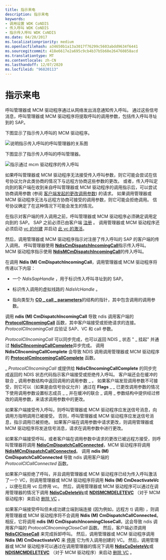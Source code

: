 ```yaml
---
title: 指示来电
description: 指示来电
keywords:
- 调用设置 WDK CoNDIS
- 传入呼叫 WDK CoNDIS
- 指示传入呼叫 WDK CoNDIS
ms.date: 04/20/2017
ms.localizationpriority: medium
ms.openlocfilehash: a34650b1a13a3017f76299c5603abdd9634f6441
ms.sourcegitcommit: 418e6617e2a695c9cb4b37b5b60e264760858acd
ms.translationtype: MT
ms.contentlocale: zh-CN
ms.lasthandoff: 12/07/2020
ms.locfileid: "96820113"
---
```

# <a name="indicating-an-incoming-call"></a>指示来电





呼叫管理器或 MCM 驱动程序通过从网络发出消息通知传入呼叫。 通过这些信号消息，呼叫管理器或 MCM 驱动程序将提取呼叫的调用参数，包括传入呼叫寻址到的 SAP。

下图显示了指示传入呼叫的 MCM 驱动程序。

![说明指示传入呼叫的呼叫管理器的关系图](images/cm-13.png)

下图显示了指示传入呼叫的呼叫管理器。

![指示通过 mcm 驱动程序的传入呼叫](images/fig1-13.png)

如果呼叫管理器或 MCM 驱动程序无法接受传入呼叫参数，则它可能会尝试在信号协议允许此类协商的情况下与远程方协商这些参数的更改。 或者，传入呼叫定向到的客户端在收到来自呼叫管理器或 MCM 驱动程序的调用指示后，可以尝试协商调用参数 (参阅 [客户端发起的更改调用参数](client-initiated-request-to-change-call-parameters.md)) 的请求。 如果调用管理器或 MCM 驱动程序无法与远程方协商可接受的调用参数，则它可能会拒绝调用。 信号协议确定了在这种情况下可能会发生的情况。

在指示对客户端的传入调用之前，呼叫管理器或 MCM 驱动程序必须确定调用定向到的 SAP。 SAP 之前必须已由客户端 [注册](registering-a-sap.md) 。 调用管理器或 MCM 驱动程序还必须启动 [vc 的创建](creating-a-vc.md) 并启动 [此 vc 的激活](activating-a-vc.md)。

然后，调用管理器或 MCM 驱动程序指示对注册了传入呼叫的 SAP 的客户端的传入调用。 呼叫管理器使用 [**NdisCmDispatchIncomingCall**](/windows-hardware/drivers/ddi/ndis/nf-ndis-ndiscmdispatchincomingcall)指示传入呼叫。 MCM 驱动程序指示使用 [**NdisMCmDispatchIncomingCall**](/windows-hardware/drivers/ddi/ndis/nf-ndis-ndismcmdispatchincomingcall)的传入呼叫。

在调用 **Ndis (M) CmDispatchIncomingCall**，调用管理器或 MCM 驱动程序将传递以下内容：

-   一个 *NdisSapHandle* ，用于标识传入呼叫寻址到的 SAP。

-   标识传入调用的虚拟线路的 *NdisVcHandle* 。

-   指向类型为 [**CO \_ call \_ parameters**](/previous-versions/windows/hardware/network/ff545384(v=vs.85))的结构的指针，其中包含调用的调用参数。

调用 **ndis (M) CmDispatchIncomingCall** 导致 ndis 调用客户端的 [**ProtocolClIncomingCall**](/windows-hardware/drivers/ddi/ndis/nc-ndis-protocol_cl_incoming_call) 函数，其中客户端接受或拒绝请求的连接。 *ProtocolClIncomingCall* 应验证 SAP、VC 和 call 参数。

*ProtocolClIncomingCall* 可以同步完成，也可以返回 NDIS \_ 状态 " \_ 挂起" 并通过 [**NdisClIncomingCallComplete**](/windows-hardware/drivers/ddi/ndis/nf-ndis-ndisclincomingcallcomplete)异步完成。 调用 **NdisClIncomingCallComplete** 会导致 NDIS 调用调用管理器或 MCM 驱动程序的 [**ProtocolCmIncomingCallComplete**](/windows-hardware/drivers/ddi/ndis/nc-ndis-protocol_cm_incoming_call_complete) 函数。

\_ *ProtocolClIncomingCall* 或提供给 **NdisClIncomingCallComplete** 的同步完成返回的 NDIS 状态代码指示客户端接受或拒绝传入呼叫。 客户端还会在缓冲的联合 \_ 调用参数结构中返回调用的调用参数 \_ 。 如果客户端发现调用参数不可接受，则它可以（如果是由信号协议允许）通过在 **Flags** \_ \_ 已更改调用参数的情况下使用调用参数设置标志成员 \_ \_ 并在缓冲的联合 \_ 调用 \_ 参数结构中提供经过修改的调用参数，来请求调用参数中的更改。

如果客户端接受传入呼叫，则呼叫管理器或 MCM 驱动程序应发送信号消息，向调用方指明调用已被接受。 否则，呼叫管理器或 MCM 驱动程序应发送信号消息，指示调用已被拒绝。 如果客户端在调用参数中请求更改，则调用管理器或 MCM 驱动程序将发送信号消息，请求在调用参数中进行更改。

如果客户端接受呼叫，或者客户端在调用参数中请求的更改已被远程方接受，则呼叫管理器将调用 [**NdisCmDispatchCallConnected**](/windows-hardware/drivers/ddi/ndis/nf-ndis-ndiscmdispatchcallconnected)，MCM 驱动程序将调用 [**NdisMCmDispatchCallConnected**](/windows-hardware/drivers/ddi/ndis/nf-ndis-ndismcmdispatchcallconnected)。 调用 **ndis (M) CmDispatchCallConnected** 导致 ndis 调用客户端的 *ProtocolClCallConnected* 函数。

如果客户端拒绝了呼叫，并且调用管理器或 MCM 驱动程序已经为传入呼叫激活了一个 VC，则调用管理器或 MCM 驱动程序将调用 **Ndis (M) CmDeactivateVc** ，以便在启用 vc 后停用 vc。 然后，调用管理器或 MCM 驱动程序可以通过在调用管理器的情况下调用 [**NdisCoDeleteVc**](/windows-hardware/drivers/ddi/ndis/nf-ndis-ndiscodeletevc)或 [**NDISMCMDELETEVC**](/windows-hardware/drivers/ddi/ndis/nf-ndis-ndismcmdeletevc) （对于 MCM 驱动程序）来启动 [删除 VC](deleting-a-vc.md) 。

如果客户端接受呼叫但未成功建立端到端连接 (因为例如，远程方 t) 调用) ，则调用管理器或 MCM 驱动程序将不会调用 **Ndis (M) CmDispatchCallConnected**。 相反，它将调用 **ndis (M) CmDispatchIncomingCloseCall**，这会导致 ndis 调用客户端的 *ProtocolClIncomingCloseCall* 函数。 然后，客户端必须调用 [**NdisClCloseCall**](/windows-hardware/drivers/ddi/ndis/nf-ndis-ndisclclosecall) 来完成拆卸呼叫。 然后，调用管理器或 MCM 驱动程序调用 **Ndis (M) CmDeactivateVC** 来 [停用](deactivating-a-vc.md) 它为传入调用创建的 VC。 然后，调用管理器或 MCM 驱动程序可以通过在调用管理器的情况下调用 [**NdisCoDeleteVc**](/windows-hardware/drivers/ddi/ndis/nf-ndis-ndiscodeletevc)或 [**NDISMCMDELETEVC**](/windows-hardware/drivers/ddi/ndis/nf-ndis-ndismcmdeletevc) （对于 MCM 驱动程序）来启动 [删除 VC](deleting-a-vc.md) 。

 

